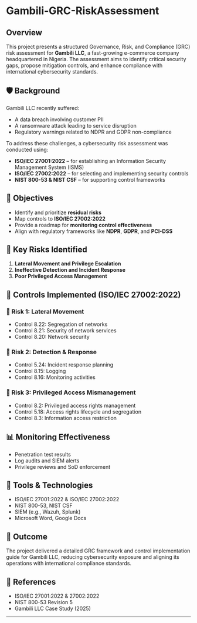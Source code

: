
# Gambili-GRC-RiskAssessment

## Overview

This project presents a structured Governance, Risk, and Compliance (GRC) risk assessment for **Gambili LLC**, a fast-growing e-commerce company headquartered in Nigeria. The assessment aims to identify critical security gaps, propose mitigation controls, and enhance compliance with international cybersecurity standards.

## 🛡️ Background

Gambili LLC recently suffered:
- A data breach involving customer PII
- A ransomware attack leading to service disruption
- Regulatory warnings related to NDPR and GDPR non-compliance

To address these challenges, a cybersecurity risk assessment was conducted using:
- **ISO/IEC 27001:2022** – for establishing an Information Security Management System (ISMS)
- **ISO/IEC 27002:2022** – for selecting and implementing security controls
- **NIST 800-53 & NIST CSF** – for supporting control frameworks

## 🎯 Objectives

- Identify and prioritize **residual risks**
- Map controls to **ISO/IEC 27002:2022**
- Provide a roadmap for **monitoring control effectiveness**
- Align with regulatory frameworks like **NDPR**, **GDPR**, and **PCI-DSS**

## 🔎 Key Risks Identified

1. **Lateral Movement and Privilege Escalation**
2. **Ineffective Detection and Incident Response**
3. **Poor Privileged Access Management**

## 🔐 Controls Implemented (ISO/IEC 27002:2022)

### 🧱 Risk 1: Lateral Movement
- Control 8.22: Segregation of networks
- Control 8.21: Security of network services
- Control 8.20: Network security

### 🚨 Risk 2: Detection & Response
- Control 5.24: Incident response planning
- Control 8.15: Logging
- Control 8.16: Monitoring activities

### 🔑 Risk 3: Privileged Access Mismanagement
- Control 8.2: Privileged access rights management
- Control 5.18: Access rights lifecycle and segregation
- Control 8.3: Information access restriction

## 📊 Monitoring Effectiveness

- Penetration test results
- Log audits and SIEM alerts
- Privilege reviews and SoD enforcement

## 🧰 Tools & Technologies

- ISO/IEC 27001:2022 & ISO/IEC 27002:2022
- NIST 800-53, NIST CSF
- SIEM (e.g., Wazuh, Splunk)
- Microsoft Word, Google Docs

## 📝 Outcome

The project delivered a detailed GRC framework and control implementation guide for Gambili LLC, reducing cybersecurity exposure and aligning its operations with international compliance standards.

## 📎 References

- ISO/IEC 27001:2022 & 27002:2022
- NIST 800-53 Revision 5
- Gambili LLC Case Study (2025)

---
